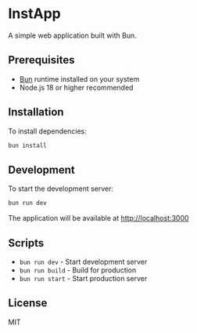 # InstApp

A simple web application built with Bun.

## Prerequisites

* [Bun](https://bun.sh/) runtime installed on your system
* Node.js 18 or higher recommended

## Installation

To install dependencies:

```sh
bun install
```

## Development

To start the development server:

```sh
bun run dev
```

The application will be available at [http://localhost:3000](http://localhost:3000)

## Scripts

* `bun run dev` - Start development server
* `bun run build` - Build for production
* `bun run start` - Start production server

## License

MIT
